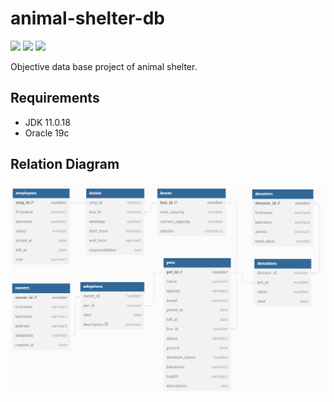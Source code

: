 # animal-shelter-db

![](https://shields.io/badge/JDK-11.0.18-coral) ![](https://shields.io/badge/version-v0.1a-aqua)  ![](https://shields.io/badge/PLSQL-red)

Objective data base project of animal shelter.

## Requirements

- JDK 11.0.18
- Oracle 19c

## Relation Diagram

<p align="center">
    <img src="images/relation-diagram.png" width="800"/> 
</p>
